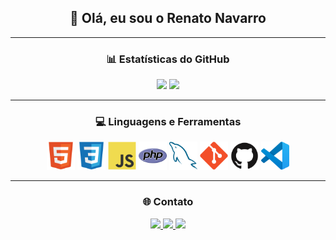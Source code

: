 <div align="center">
  
  ## 👋 Olá, eu sou o **Renato Navarro**
  
  ---
  
  ### 📊 Estatísticas do GitHub
  <div>
    <img src="https://github-readme-stats.vercel.app/api?username=RenatoNavarro&show_icons=true&theme=tokyonight&hide_border=true" height="160"/>
    <img src="https://github-readme-stats.vercel.app/api/top-langs/?username=RenatoNavarro&layout=compact&theme=tokyonight&hide_border=true" height="160"/>
  </div>

  ---
  
  ### 💻 Linguagens e Ferramentas
  <div>
    <img src="https://raw.githubusercontent.com/devicons/devicon/master/icons/html5/html5-original.svg" width="45" height="45" title="HTML5" />
    <img src="https://raw.githubusercontent.com/devicons/devicon/master/icons/css3/css3-original.svg" width="45" height="45" title="CSS3" />
    <img src="https://raw.githubusercontent.com/devicons/devicon/master/icons/javascript/javascript-original.svg" width="45" height="45" title="JavaScript" />
    <img src="https://raw.githubusercontent.com/devicons/devicon/master/icons/php/php-original.svg" width="45" height="45" title="PHP" />
    <img src="https://raw.githubusercontent.com/devicons/devicon/master/icons/mysql/mysql-original.svg" width="45" height="45" title="MySQL" />
    <img src="https://raw.githubusercontent.com/devicons/devicon/master/icons/git/git-original.svg" width="45" height="45" title="Git" />
    <img src="https://raw.githubusercontent.com/devicons/devicon/master/icons/github/github-original.svg" width="45" height="45" title="GitHub" />
    <img src="https://raw.githubusercontent.com/devicons/devicon/master/icons/vscode/vscode-original.svg" width="45" height="45" title="VS Code" />
  </div>

  ---

  ### 🌐 Contato
  <div>
    <a href="https://github.com/RenatoNavarro" target="_blank">
      <img src="https://img.shields.io/badge/GitHub-181717?style=for-the-badge&logo=github&logoColor=white"/>
    </a>
    <a href="mailto:renatonm9@email.com">
      <img src="https://img.shields.io/badge/Email-D14836?style=for-the-badge&logo=gmail&logoColor=white"/>
    </a>
    <a href="[https://www.linkedin.com/in/seulinkedin](https://www.linkedin.com/in/renato-navarro-b86299109/)" target="_blank">
      <img src="https://img.shields.io/badge/LinkedIn-0077B5?style=for-the-badge&logo=linkedin&logoColor=white"/>
    </a>
  </div>

</div>
